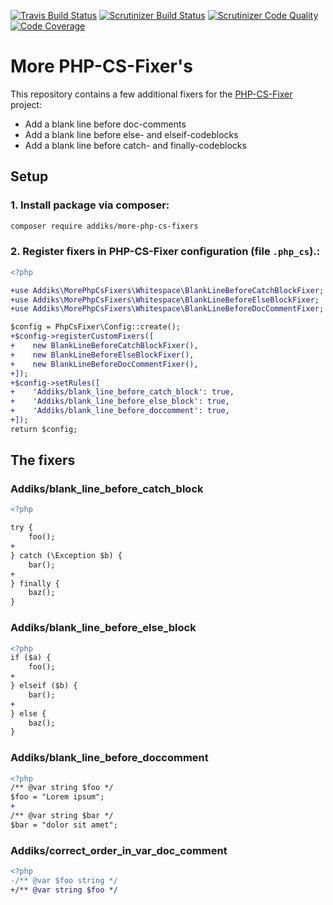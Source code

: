 [![Travis Build Status][1]][2]
[![Scrutinizer Build Status][3]][4]
[![Scrutinizer Code Quality][5]][6]
[![Code Coverage][7]][8]

# More PHP-CS-Fixer's

This repository contains a few additional fixers for the [PHP-CS-Fixer][9] project:

* Add a blank line before doc-comments
* Add a blank line before else- and elseif-codeblocks
* Add a blank line before catch- and finally-codeblocks

## Setup

### 1. Install package via composer:
```bash
composer require addiks/more-php-cs-fixers
```

### 2. Register fixers in PHP-CS-Fixer configuration (file `.php_cs`).:
```diff
<?php

+use Addiks\MorePhpCsFixers\Whitespace\BlankLineBeforeCatchBlockFixer;
+use Addiks\MorePhpCsFixers\Whitespace\BlankLineBeforeElseBlockFixer;
+use Addiks\MorePhpCsFixers\Whitespace\BlankLineBeforeDocCommentFixer;

$config = PhpCsFixer\Config::create();
+$config->registerCustomFixers([
+    new BlankLineBeforeCatchBlockFixer(),
+    new BlankLineBeforeElseBlockFixer(),
+    new BlankLineBeforeDocCommentFixer(),
+]);
+$config->setRules([
+    'Addiks/blank_line_before_catch_block': true,
+    'Addiks/blank_line_before_else_block': true,
+    'Addiks/blank_line_before_doccomment': true,
+]);
return $config;
```

## The fixers

### Addiks/blank_line_before_catch_block
```diff
<?php

try {
    foo();
+
} catch (\Exception $b) {
    bar();
+
} finally {
    baz();
}
```

### Addiks/blank_line_before_else_block
```diff
<?php
if ($a) {
    foo();
+
} elseif ($b) {
    bar();
+
} else {
    baz();
}
```

### Addiks/blank_line_before_doccomment
```diff
<?php
/** @var string $foo */
$foo = "Lorem ipsum";
+
/** @var string $bar */
$bar = "dolor sit amet";
```

### Addiks/correct_order_in_var_doc_comment
```diff
<?php
-/** @var $foo string */
+/** @var string $foo */
```


[1]: https://travis-ci.com/addiks/more-php-cs-fixers
[2]: https://travis-ci.com/addiks/more-php-cs-fixers.svg?branch=master
[3]: https://scrutinizer-ci.com/g/addiks/more-php-cs-fixers/badges/build.png?b=master
[4]: https://scrutinizer-ci.com/g/addiks/more-php-cs-fixers/build-status/master
[5]: https://scrutinizer-ci.com/g/addiks/more-php-cs-fixers/badges/quality-score.png?b=master
[6]: https://scrutinizer-ci.com/g/addiks/more-php-cs-fixers/?branch=master
[7]: https://scrutinizer-ci.com/g/addiks/more-php-cs-fixers/badges/coverage.png?b=master
[8]: https://scrutinizer-ci.com/g/addiks/more-php-cs-fixers/?branch=master
[9]: https://github.com/FriendsOfPHP/PHP-CS-Fixer/
